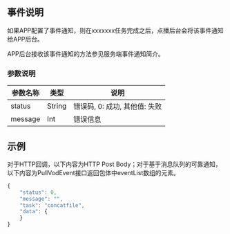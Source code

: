 ## 事件说明
如果APP配置了事件通知，则在xxxxxxx任务完成之后，点播后台会将该事件通知给APP后台。

APP后台接收该事件通知的方法参见服务端事件通知简介。

### 参数说明
| 参数名称 | 类型 | 说明 |
|---------|---------|---------|
| status | String | 错误码, 0: 成功, 其他值: 失败 |
| message | Int | 错误信息  |


## 示例
对于HTTP回调，以下内容为HTTP Post Body；对于基于消息队列的可靠通知，以下内容为PullVodEvent接口返回包体中eventList数组的元素。

```javascript
{
    "status": 0,
    "message": "",
    "task": "concatfile",
    "data": {
    }
}
```
